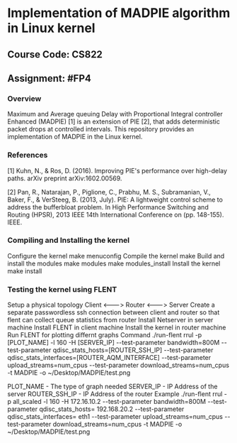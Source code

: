# Implementation of MADPIE algorithm in Linux kernel

## Course Code: CS822

## Assignment: #FP4

### Overview 

Maximum and Average queuing Delay with Proportional Integral controller Enhanced (MADPIE) [1] is an extension of PIE [2], that adds deterministic packet drops at controlled intervals. This repository provides an implementation of MADPIE in the Linux kernel.

### References

[1] Kuhn, N., & Ros, D. (2016). Improving PIE's performance over high-delay paths. arXiv preprint arXiv:1602.00569.

[2] Pan, R., Natarajan, P., Piglione, C., Prabhu, M. S., Subramanian, V., Baker, F., & VerSteeg, B. (2013, July). PIE: A lightweight control scheme to address the bufferbloat problem. In High Performance Switching and Routing (HPSR), 2013 IEEE 14th International Conference on (pp. 148-155). IEEE.

### Compiling and Installing the kernel
Configure the kernel
make menuconfig
Compile the kernel
make
Build and install the modules
make modules
make modules_install
Install the kernel
make install

### Testing the kernel using FLENT
Setup a physical topology Client <---> Router <---> Server
Create a separate passwordless ssh connection between client and router so that flent can collect queue statistics from router
Install Netserver in server machine
Install FLENT in client machine
Install the kernel in router machine
Run FLENT for plotting differnt graphs 
Command
./run-flent rrul -p [PLOT_NAME] -l 160 -H [SERVER_IP] --test-parameter bandwidth=800M --test-parameter qdisc_stats_hosts=[ROUTER_SSH_IP] --test-parameter qdisc_stats_interfaces=[ROUTER_AQM_INTERFACE] --test-parameter upload_streams=num_cpus --test-parameter download_streams=num_cpus -t MADPIE -o ~/Desktop/MADPIE/test.png

PLOT_NAME - The type of graph needed
SERVER_IP - IP Address of the server
ROUTER_SSH_IP - IP Address of the router 
Example
./run-flent rrul -p all_scaled -l 160 -H 172.16.10.2 --test-parameter bandwidth=800M --test-parameter qdisc_stats_hosts= 192.168.20.2 --test-parameter qdisc_stats_interfaces= eth1 --test-parameter upload_streams=num_cpus --test-parameter download_streams=num_cpus -t MADPIE -o ~/Desktop/MADPIE/test.png

